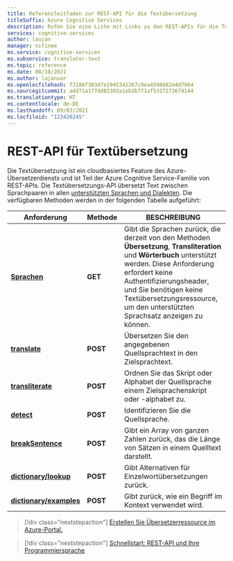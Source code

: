 ```yaml
---
title: Referenzleitfaden zur REST-API für die Textübersetzung
titleSuffix: Azure Cognitive Services
description: Rufen Sie eine Liste mit Links zu den REST-APIs für die Textübersetzung auf.
services: cognitive-services
author: laujan
manager: nitinme
ms.service: cognitive-services
ms.subservice: translator-text
ms.topic: reference
ms.date: 08/10/2021
ms.author: lajanuar
ms.openlocfilehash: f3188f303d7e2945341267c9ea4598682e4d7964
ms.sourcegitcommit: add71a1f7dd82303a1eb3b771af53172726f4144
ms.translationtype: HT
ms.contentlocale: de-DE
ms.lasthandoff: 09/03/2021
ms.locfileid: "123426245"
---
```

# <a name="text-translation-rest-api"></a>REST-API für Textübersetzung

Die Textübersetzung ist ein cloudbasiertes Feature des Azure-Übersetzerdiensts und ist Teil der Azure Cognitive Service-Familie von REST-APIs. Die Textübersetzungs-API übersetzt Text zwischen Sprachpaaren in allen [unterstützten Sprachen und Dialekten](../../language-support.md). Die verfügbaren Methoden werden in der folgenden Tabelle aufgeführt:

| Anforderung| Methode| BESCHREIBUNG|
|---------|--------------|---------|
| [**Sprachen**](v3-0-languages.md) | **GET** | Gibt die Sprachen zurück, die derzeit von den Methoden **Übersetzung**, **Transliteration** und **Wörterbuch** unterstützt werden. Diese Anforderung erfordert keine Authentifizierungsheader, und Sie benötigen keine Textübersetzungsressource, um den unterstützten Sprachsatz anzeigen zu können.|
|[**translate**](v3-0-translate.md) | **POST**| Übersetzen Sie den angegebenen Quellsprachtext in den Zielsprachtext.|
|[**transliterate**](v3-0-transliterate.md) |  **POST** | Ordnen Sie das Skript oder Alphabet der Quellsprache einem Zielsprachenskript oder -alphabet zu.
|[**detect**](v3-0-detect.md) | **POST** | Identifizieren Sie die Quellsprache. |
|[**breakSentence**](v3-0-break-sentence.md) | **POST** | Gibt ein Array von ganzen Zahlen zurück, das die Länge von Sätzen in einem Quelltext darstellt. |
| [**dictionary/lookup**](v3-0-dictionary-lookup.md) | **POST** | Gibt Alternativen für Einzelwortübersetzungen zurück. |
| [**dictionary/examples**](v3-0-dictionary-lookup.md) | **POST** | Gibt zurück, wie ein Begriff im Kontext verwendet wird. |

> [!div class="nextstepaction"]
> [Erstellen Sie Übersetzerressource im Azure-Portal.](../translator-how-to-signup.md)

> [!div class="nextstepaction"]
> [Schnellstart: REST-API und Ihre Programmiersprache](../quickstart-translator.md)
